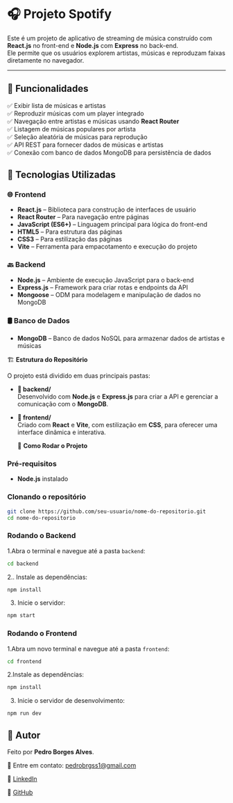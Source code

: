 # 🎧 Projeto Spotify

Este é um projeto de aplicativo de streaming de música construído com **React.js** no front-end e **Node.js** com **Express** no back-end.  
Ele permite que os usuários explorem artistas, músicas e reproduzam faixas diretamente no navegador.

---

## 🚀 **Funcionalidades**
✅ Exibir lista de músicas e artistas  
✅ Reproduzir músicas com um player integrado  
✅ Navegação entre artistas e músicas usando **React Router**  
✅ Listagem de músicas populares por artista  
✅ Seleção aleatória de músicas para reprodução  
✅ API REST para fornecer dados de músicas e artistas  
✅ Conexão com banco de dados MongoDB para persistência de dados  

## 🚀 **Tecnologias Utilizadas**  

### 🌐 **Frontend**  
- **React.js** – Biblioteca para construção de interfaces de usuário  
- **React Router** – Para navegação entre páginas  
- **JavaScript (ES6+)** – Linguagem principal para lógica do front-end  
- **HTML5** – Para estrutura das páginas  
- **CSS3** – Para estilização das páginas  
- **Vite** – Ferramenta para empacotamento e execução do projeto  

### 🔙 **Backend**  
- **Node.js** – Ambiente de execução JavaScript para o back-end  
- **Express.js** – Framework para criar rotas e endpoints da API  
- **Mongoose** – ODM para modelagem e manipulação de dados no MongoDB  

### 🛢️ **Banco de Dados**  
- **MongoDB** – Banco de dados NoSQL para armazenar dados de artistas e músicas

🏗 **Estrutura do Repositório**

O projeto está dividido em duas principais pastas:

- **📂 backend/**  
  Desenvolvido com **Node.js** e **Express.js** para criar a API e gerenciar a comunicação com o **MongoDB**.

- **📂 frontend/**  
  Criado com **React** e **Vite**, com estilização em **CSS**, para oferecer uma interface dinâmica e interativa.

  🚦 **Como Rodar o Projeto**

### Pré-requisitos
- **Node.js** instalado

### Clonando o repositório
  ```bash
  git clone https://github.com/seu-usuario/nome-do-repositorio.git
  cd nome-do-repositorio
  ```

### Rodando o Backend
1.Abra o terminal e navegue até a pasta `backend`:
   ```bash
   cd backend
   ```
2.. Instale as dependências:
  ```bash
  npm install
  ```
3. Inicie o servidor:
  ```bash
  npm start
  ```

### Rodando o Frontend
1.Abra um novo terminal e navegue até a pasta `frontend`:
   ```bash
   cd frontend
   ```
   
2.Instale as dependências:
  ```bash
  npm install
  ```

3. Inicie o servidor de desenvolvimento:
  ```bash
  npm run dev
  ```

##  👤 Autor
Feito por **Pedro Borges Alves**.

📧 Entre em contato: pedrobrgss1@gmail.com

🔗 [LinkedIn](www.linkedin.com/in/pedro-borges-alves-ab328a290)

📂 [GitHub](https://github.com/Pedrobrgss)
